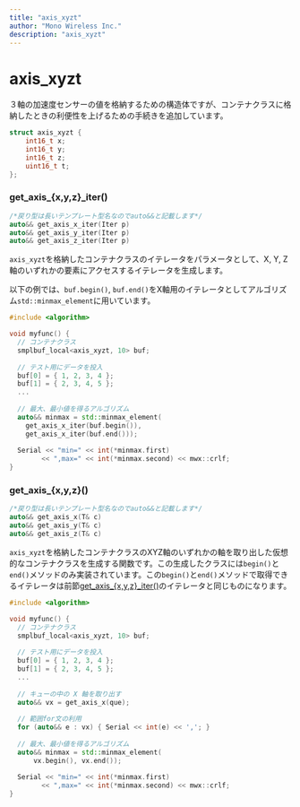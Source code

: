 ```yaml
---
title: "axis_xyzt"
author: "Mono Wireless Inc."
description: "axis_xyzt"
---
```


# axis\_xyzt

３軸の加速度センサーの値を格納するための構造体ですが、コンテナクラスに格納したときの利便性を上げるための手続きを追加しています。

```cpp
struct axis_xyzt {
    int16_t x;
    int16_t y;
    int16_t z;
    uint16_t t;
};
```



### get\_axis\_{x,y,z}\_iter()

```cpp
/*戻り型は長いテンプレート型名なのでauto&&と記載します*/
auto&& get_axis_x_iter(Iter p)
auto&& get_axis_y_iter(Iter p)
auto&& get_axis_z_iter(Iter p)
```

`axis_xyzt`を格納したコンテナクラスのイテレータをパラメータとして、X, Y, Z 軸のいずれかの要素にアクセスするイテレータを生成します。

以下の例では、`buf.begin()`, `buf.end()`をX軸用のイテレータとしてアルゴリズム`std::minmax_element`に用いています。

```cpp
#include <algorithm>

void myfunc() {  
  // コンテナクラス
  smplbuf_local<axis_xyzt, 10> buf;
  
  // テスト用にデータを投入
  buf[0] = { 1, 2, 3, 4 };
  buf[1] = { 2, 3, 4, 5 };
  ...
  
  // 最大、最小値を得るアルゴリズム
  auto&& minmax = std::minmax_element(
    get_axis_x_iter(buf.begin()),
    get_axis_x_iter(buf.end()));
  
  Serial << "min=" << int(*minmax.first)
        << ",max=" << int(*minmax.second) << mwx::crlf;
}
```



### get\_axis\_{x,y,z}()

```cpp
/*戻り型は長いテンプレート型名なのでauto&&と記載します*/
auto&& get_axis_x(T& c)
auto&& get_axis_y(T& c)
auto&& get_axis_z(T& c)
```

`axis_xyzt`を格納したコンテナクラスのXYZ軸のいずれかの軸を取り出した仮想的なコンテナクラスを生成する関数です。この生成したクラスには`begin()`と`end()`メソッドのみ実装されています。この`begin()`と`end()`メソッドで取得できるイテレータは前節[get\_axis\_{x,y,z}\_iter()](axis\_xyzt.md#get\_axis\_-x-y-z-\_iter)のイテレータと同じものになります。

```cpp
#include <algorithm>

void myfunc() {
  // コンテナクラス
  smplbuf_local<axis_xyzt, 10> buf;
  
  // テスト用にデータを投入
  buf[0] = { 1, 2, 3, 4 };
  buf[1] = { 2, 3, 4, 5 };
  ...
  
  // キューの中の X 軸を取り出す
  auto&& vx = get_axis_x(que);
  
  // 範囲for文の利用
  for (auto&& e : vx) { Serial << int(e) << ','; }
  
  // 最大、最小値を得るアルゴリズム
  auto&& minmax = std::minmax_element(
      vx.begin(), vx.end());
                          
  Serial << "min=" << int(*minmax.first)
        << ",max=" << int(*minmax.second) << mwx::crlf;
}
```
